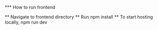 *** How to run frontend

** Navigate to frontend directory
** Run npm install
** To start hosting locally, npm run dev